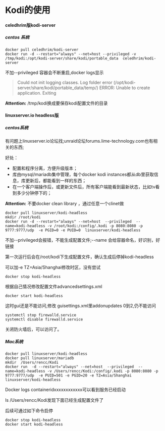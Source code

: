 # Kodi的使用

#### celedhrim版kodi-server
##### centos 系统   
```
docker pull celedhrim/kodi-server   
docker run -d --restart="always" --net=host --privileged -v /tmp/kodi:/opt/kodi-server/share/kodi/portable_data  celedhrim/kodi-server   
```

不加--privileged 容器会不断重启,docker logs显示   
> Could not init logging classes. Log folder error (/opt/kodi-server/share/kodi/portable_data/temp/)
> ERROR: Unable to create application. Exiting

**Attention:** /tmp/kodi换成要保存kodi配置文件的目录




#### linuxserver.io headless版
##### centos系统
有问题上linuxserver.io论坛找;unraid论坛forums.lime-technology.com也有相关的东西;

好处：
- 配置和程序分离，方便升级版本；   
- 库由mysql/mariadb集中管理，每个docker kodi instances都从db里获取信息，库更新后，都能看到一样的东西；
- 在一个客户端操作后，或更新文件后，所有客户端能看到最新状态，比如tv看到多少分钟停下的；  

**Attention:** 不要docker clean library ，通过任意一个clinet做

```
docker pull linuxserver/kodi-headless
mkdir /root/kodi
docker run -d --restart="always" --net=host  --privileged  --name=kodi-headless -v /root/kodi:/config/.kodi -p 8080:8080 -p 9777:9777/udp  -e PGID=0 -e PUID=0  linuxserver/kodi-headless
```
不加--privileged会报错，不能生成配置文件;--name 会给容器命名，好识别，好链接   

第一次运行后会在/root/kodi下生成配置文件，确认生成后停掉kodi-headless    

可以加-e TZ=Asia/Shanghai修改时区，没有尝试   

```
docker stop kodi-headless
```
根据自己情况修改配置文件advancedsettings.xml
```
docker start kodi-headless
```
这时gui还是不能访问,修改 guisettings.xml里addonupdates 0到2,仍不能访问
```
systemctl stop firewalld.service
systemctl disable firewalld.service
```
关闭防火墙后，可以访问了。

##### Mac系统


```
docker pull linuxserver/kodi-headless
docker pull linuxserver/mariadb
mkdir  /Users/rencc/Kodi
docker run  -d --restart="always" --net=host  --privileged  --name=kodi-headless -v /Users/rencc/Kodi:/config/.kodi -p 8080:8080 -p 9777:9777/udp  -e PUID=501 -e PGID=20 -e TZ=Asia/Shanghai  linuxserver/kodi-headless
```
Docker logs containeridxxxxxxxxxxxx可以看到服务已经启动   

ls /Users/rencc/Kodi发现下面已经生成配置文件了

后续可通过如下命令启停
```
docker stop kodi-headless
docker start kodi-headless
```


